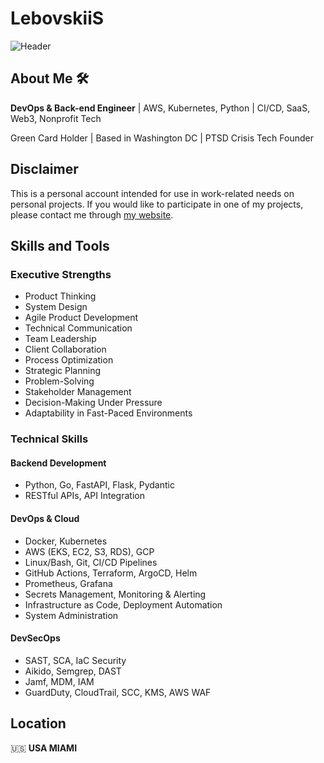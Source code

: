 # LebovskiiS

![Header](https://github.com/LebovskiiS/LebovskiiS/blob/main/assets/Coming%20Soon%20Minimalist%20Facebook%20Cover%20(1).gif)

## About Me 🛠️

**DevOps & Back-end Engineer** | AWS, Kubernetes, Python | CI/CD, SaaS, Web3, Nonprofit Tech

Green Card Holder | Based in Washington DC | PTSD Crisis Tech Founder

## Disclaimer

This is a personal account intended for use in work-related needs on personal projects. If you would like to participate in one of my projects, please contact me through [my website](https://zheliabovskii.info).

## Skills and Tools

### Executive Strengths
- Product Thinking
- System Design  
- Agile Product Development
- Technical Communication
- Team Leadership
- Client Collaboration
- Process Optimization
- Strategic Planning
- Problem-Solving
- Stakeholder Management
- Decision-Making Under Pressure
- Adaptability in Fast-Paced Environments

### Technical Skills

#### Backend Development
- Python, Go, FastAPI, Flask, Pydantic
- RESTful APIs, API Integration

#### DevOps & Cloud
- Docker, Kubernetes
- AWS (EKS, EC2, S3, RDS), GCP
- Linux/Bash, Git, CI/CD Pipelines
- GitHub Actions, Terraform, ArgoCD, Helm
- Prometheus, Grafana
- Secrets Management, Monitoring & Alerting
- Infrastructure as Code, Deployment Automation
- System Administration

#### DevSecOps
- SAST, SCA, IaC Security
- Aikido, Semgrep, DAST
- Jamf, MDM, IAM
- GuardDuty, CloudTrail, SCC, KMS, AWS WAF

## Location

🇺🇸 **USA MIAMI**